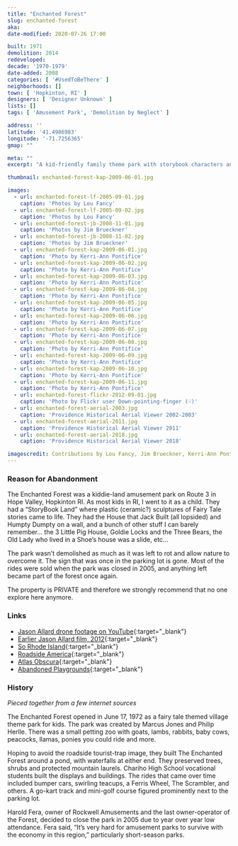 ```yaml
---
title: "Enchanted Forest"
slug: enchanted-forest
aka: 
date-modified: 2020-07-26 17:00

built: 1971
demolition: 2014
redeveloped: 
decade: '1970-1979'
date-added: 2008
categories: [ '#UsedToBeThere' ]
neighborhoods: []
town: [ 'Hopkinton, RI' ]
designers: [ 'Designer Unknown' ]
lists: []
tags: [ 'Amusement Park', 'Demolition by Neglect' ]

address: ''
latitude: '41.4986983'
longitude: '-71.7256365'
gmap: ""

meta: ""
excerpt: "A kid-friendly family theme park with storybook characters and amusement rides that closed in 2005."

thumbnail: enchanted-forest-kap-2009-06-01.jpg

images:
  - url: enchanted-forest-lf-2005-09-01.jpg
    caption: 'Photos by Lou Fancy'
  - url: enchanted-forest-lf-2005-09-02.jpg
    caption: 'Photos by Lou Fancy'
  - url: enchanted-forest-jb-2008-11-01.jpg
    caption: 'Photos by Jim Brueckner'
  - url: enchanted-forest-jb-2008-11-02.jpg
    caption: 'Photos by Jim Brueckner'
  - url: enchanted-forest-kap-2009-06-01.jpg
    caption: 'Photo by Kerri-Ann Pontifice'
  - url: enchanted-forest-kap-2009-06-02.jpg
    caption: 'Photo by Kerri-Ann Pontifice'
  - url: enchanted-forest-kap-2009-06-03.jpg
    caption: 'Photo by Kerri-Ann Pontifice'
  - url: enchanted-forest-kap-2009-06-04.jpg
    caption: 'Photo by Kerri-Ann Pontifice'
  - url: enchanted-forest-kap-2009-06-05.jpg
    caption: 'Photo by Kerri-Ann Pontifice'
  - url: enchanted-forest-kap-2009-06-06.jpg
    caption: 'Photo by Kerri-Ann Pontifice'
  - url: enchanted-forest-kap-2009-06-07.jpg
    caption: 'Photo by Kerri-Ann Pontifice'
  - url: enchanted-forest-kap-2009-06-08.jpg
    caption: 'Photo by Kerri-Ann Pontifice'
  - url: enchanted-forest-kap-2009-06-09.jpg
    caption: 'Photo by Kerri-Ann Pontifice'
  - url: enchanted-forest-kap-2009-06-10.jpg
    caption: 'Photo by Kerri-Ann Pontifice'
  - url: enchanted-forest-kap-2009-06-11.jpg
    caption: 'Photo by Kerri-Ann Pontifice'
  - url: enchanted-forest-flickr-2012-09-01.jpg
    caption: 'Photo by Flickr user Down-pointing-finger (☟)'
  - url: enchanted-forest-aerial-2003.jpg
    caption: 'Providence Historical Aerial Viewer 2002-2003'
  - url: enchanted-forest-aerial-2011.jpg
    caption: 'Providence Historical Aerial Viewer 2011'
  - url: enchanted-forest-aerial-2018.jpg
    caption: 'Providence Historical Aerial Viewer 2018'

imagescredit: Contributions by Lou Fancy, Jim Brueckner, Kerri-Ann Pontifice, and a Flickr user
---
```


### Reason for Abandonment

The Enchanted Forest was a kiddie-land amusement park on Route 3 in Hope Valley, Hopkinton RI. As most kids in RI, I went to it as a child. They had a “StoryBook Land” where plastic (ceramic?) sculptures of Fairy Tale stories came to life. They had the House that Jack Built (all lopsided) and Humpty Dumpty on a wall, and a bunch of other stuff I can barely remember… the 3 Little Pig House, Goldie Locks and the Three Bears, the Old Lady who lived in a Shoe’s house was a slide, etc…

The park wasn’t demolished as much as it was left to rot and allow nature to overcome it. The sign that was once in the parking lot is gone. Most of the rides were sold when the park was closed in 2005, and anything left became part of the forest once again. 

The property is PRIVATE and therefore we strongly recommend that no one explore here anymore. 


### Links

+ [Jason Allard drone footage on YouTube](//www.youtube.com/watch?v=wwAUjIiddNA){:target="_blank"}
+ [Earlier Jason Allard film, 2012](//www.youtube.com/watch?JaDvgR57A7Q){:target="_blank"}
+ [So Rhode Island](//sorhodeisland.com/stories/enchanted-no-more,28957){:target="_blank"}
+ [Roadside America](//www.roadsideamerica.com/tip/8000){:target="_blank"}
+ [Atlas Obscura](//www.atlasobscura.com/places/enchanted-forest-2){:target="_blank"}
+ [Abandoned Playgrounds](//abandonedplaygrounds.com/2018/11/24/the-enchanted-forest-abandoned-kiddie-fairytale-theme-park-in-rhode-island/){:target="_blank"}


### History

_Pieced together from a few internet sources_

The Enchanted Forest opened in June 17, 1972 as a fairy tale themed village theme park for kids. The park was created by Marcus Jones and Philip Herlle. There was a small petting zoo with goats, lambs, rabbits, baby cows, peacocks, llamas, ponies you could ride and more. 

Hoping to avoid the roadside tourist-trap image, they built The Enchanted Forest around a pond, with waterfalls at either end. They preserved trees, shrubs and protected mountain laurels. Chariho High School vocational students built the displays and buildings. The rides that came over time included bumper cars, swirling teacups, a Ferris Wheel, The Scrambler, and others. A go-kart track and mini-golf course figured prominently next to the parking lot. 

Harold Fera, owner of Rockwell Amusements and the last owner-operator of the Forest, decided to close the park in 2005 due to year over year low attendance. Fera said, “It’s very hard for amusement parks to survive with the economy in this region,” particularly short-season parks. 
